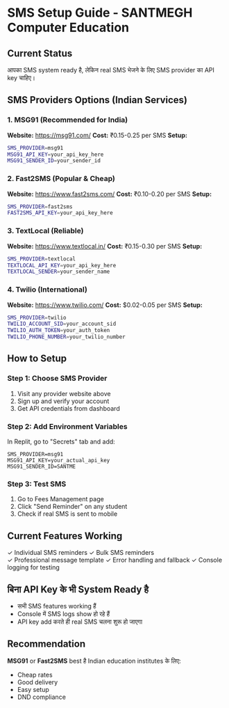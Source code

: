# SMS Setup Guide - SANTMEGH Computer Education

## Current Status
आपका SMS system ready है, लेकिन real SMS भेजने के लिए SMS provider का API key चाहिए।

## SMS Providers Options (Indian Services)

### 1. MSG91 (Recommended for India)
**Website:** https://msg91.com/
**Cost:** ₹0.15-0.25 per SMS
**Setup:**
```bash
SMS_PROVIDER=msg91
MSG91_API_KEY=your_api_key_here
MSG91_SENDER_ID=your_sender_id
```

### 2. Fast2SMS (Popular & Cheap)
**Website:** https://www.fast2sms.com/
**Cost:** ₹0.10-0.20 per SMS
**Setup:**
```bash
SMS_PROVIDER=fast2sms
FAST2SMS_API_KEY=your_api_key_here
```

### 3. TextLocal (Reliable)
**Website:** https://www.textlocal.in/
**Cost:** ₹0.15-0.30 per SMS
**Setup:**
```bash
SMS_PROVIDER=textlocal
TEXTLOCAL_API_KEY=your_api_key_here
TEXTLOCAL_SENDER=your_sender_name
```

### 4. Twilio (International)
**Website:** https://www.twilio.com/
**Cost:** $0.02-0.05 per SMS
**Setup:**
```bash
SMS_PROVIDER=twilio
TWILIO_ACCOUNT_SID=your_account_sid
TWILIO_AUTH_TOKEN=your_auth_token
TWILIO_PHONE_NUMBER=your_twilio_number
```

## How to Setup

### Step 1: Choose SMS Provider
1. Visit any provider website above
2. Sign up and verify your account
3. Get API credentials from dashboard

### Step 2: Add Environment Variables
In Replit, go to "Secrets" tab and add:
```
SMS_PROVIDER=msg91
MSG91_API_KEY=your_actual_api_key
MSG91_SENDER_ID=SANTME
```

### Step 3: Test SMS
1. Go to Fees Management page
2. Click "Send Reminder" on any student
3. Check if real SMS is sent to mobile

## Current Features Working
✓ Individual SMS reminders
✓ Bulk SMS reminders  
✓ Professional message template
✓ Error handling and fallback
✓ Console logging for testing

## बिना API Key के भी System Ready है
- सभी SMS features working हैं
- Console में SMS logs show हो रहे हैं
- API key add करते ही real SMS चलना शुरू हो जाएगा

## Recommendation
**MSG91** or **Fast2SMS** best है Indian education institutes के लिए:
- Cheap rates
- Good delivery
- Easy setup
- DND compliance